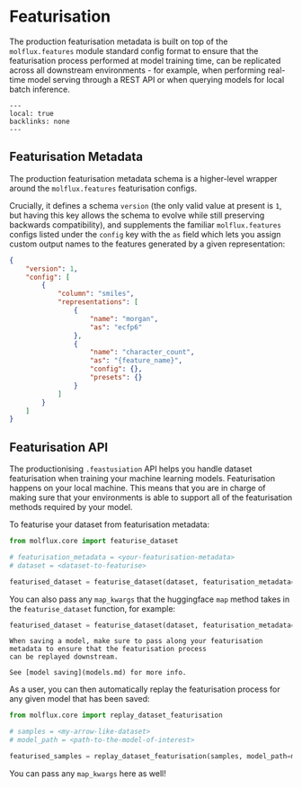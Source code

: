 # Featurisation

The production featurisation metadata is built on top of the `molflux.features` module standard config format to ensure
that the featurisation process performed at model training time, can be replicated across all downstream environments -
for example, when performing real-time model serving through a REST API or when querying models for local batch inference.

```{contents} On this page
---
local: true
backlinks: none
---
```

## Featurisation Metadata

The production featurisation metadata schema is a higher-level wrapper around the `molflux.features` featurisation configs.

Crucially, it defines a schema `version` (the only valid value at present is `1`, but having
this key allows the schema to evolve while still preserving backwards compatibility), and supplements
the familiar `molflux.features` configs listed under the `config` key with the `as` field which lets you assign
custom output names to the features generated by a given representation:

```json
{
    "version": 1,
    "config": [
        {
            "column": "smiles",
            "representations": [
                {
                    "name": "morgan",
                    "as": "ecfp6"
                },
                {
                    "name": "character_count",
                    "as": "{feature_name}",
                    "config": {},
                    "presets": {}
                }
            ]
        }
    ]
}
```

## Featurisation API

The productionising `.feastusiation` API helps you handle dataset featurisation when training your machine learning models.
Featurisation happens on your local machine. This means that you are in charge of making sure that your environments
is able to support all of the featurisation methods required by your model.

To featurise your dataset from featurisation metadata:

```python
from molflux.core import featurise_dataset

# featurisation_metadata = <your-featurisation-metadata>
# dataset = <dataset-to-featurise>

featurised_dataset = featurise_dataset(dataset, featurisation_metadata=featurisation_metadata)
```

You can also pass any `map_kwargs` that the huggingface `map` method takes in the `featurise_dataset` function, for example:

```python
featurised_dataset = featurise_dataset(dataset, featurisation_metadata=featurisation_metadata, num_proc=4, batch_size=100)
```


```{tip}
When saving a model, make sure to pass along your featurisation metadata to ensure that the featurisation process
can be replayed downstream.

See [model saving](models.md) for more info.
```

As a user, you can then automatically replay the featurisation process for any given model that has been saved:

```python
from molflux.core import replay_dataset_featurisation

# samples = <my-arrow-like-dataset>
# model_path = <path-to-the-model-of-interest>

featurised_samples = replay_dataset_featurisation(samples, model_path=model_path)
```

You can pass any `map_kwargs` here as well!

